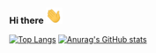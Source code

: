 ### Hi there <img src="https://raw.githubusercontent.com/parth-27/parth-27/master/Hi.gif" width="30px">

[![Top Langs](https://github-readme-stats.vercel.app/api/top-langs/?username=vietbuiminh&layout=compact)](https://github.com/anuraghazra/github-readme-stats)
[![Anurag's GitHub stats](https://github-readme-stats.vercel.app/api?username=vietbuiminh)](https://github.com/anuraghazra/github-readme-stats)


<!--
**vietbuiminh/vietbuiminh** is a ✨ _special_ ✨ repository because its `README.md` (this file) appears on your GitHub profile.

Here are some ideas to get you started:

- 🔭 I’m currently working on ...
- 🌱 I’m currently learning ...
- 👯 I’m looking to collaborate on ...
- 🤔 I’m looking for help with ...
- 💬 Ask me about ...
- 📫 How to reach me: ...
- 😄 Pronouns: ...
- ⚡ Fun fact: ...
-->
